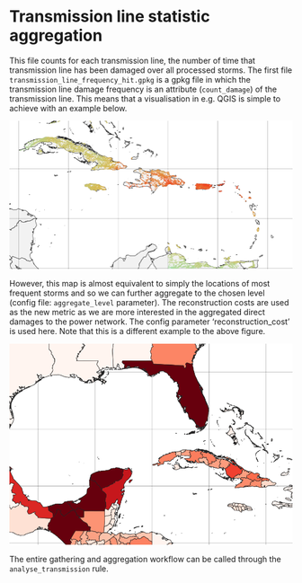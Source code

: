 # Transmission line statistic aggregation


This file counts for each transmission line, the number of time that transmission line has been damaged over all 
processed storms. The first file `transmission_line_frequency_hit.gpkg` is a gpkg file in which the transmission line 
damage frequency is an attribute (`count_damage`) of the transmission line. This means that a visualisation in e.g. QGIS 
is simple to achieve with an example below.

 
![Frequency of transmission line damage example](../power_img/damagefreq.png)
 

However, this map is almost equivalent to simply the locations of most frequent storms and so we can further aggregate 
to the chosen level (config file: `aggregate_level` parameter). The reconstruction costs are used as the new metric as 
we are more interested in the aggregated direct damages to the power network. The config parameter ‘reconstruction_cost’ 
is used here. Note that this is a different example to the above figure.


![Aggregate reconstriction costs with `aggregate_level = 1` example](../power_img/reconstruction.png)


The entire gathering and aggregation workflow can be called through the `analyse_transmission` rule.
